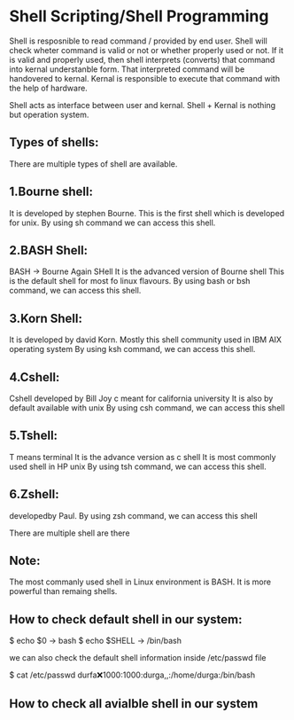 # Shell Scripting/Shell Programming

Shell is resposnible to read command / provided by end user. Shell will check wheter command is valid or not or whether properly used or not.
If it is valid and properly used, then shell interprets (converts) that command into kernal understanble form. That interpreted command will be handovered to kernal.
Kernal is responsible to execute that command with the help of hardware.

Shell acts as interface between user and kernal.
Shell + Kernal is nothing but operation system.

Types of shells:
--

There are multiple types of shell are available.

1.Bourne shell:
--
It is developed by stephen Bourne.
This is the first shell which is developed for unix.
By using sh command we can access this shell.

2.BASH Shell:
--
BASH      ->    Bourne Again SHell
It is the advanced version of Bourne shell
This is the default shell for most fo linux flavours.
By using bash or bsh command, we can  access this shell.

3.Korn Shell:
--
It is developed by david Korn.
Mostly this shell community used in IBM AIX operating system
By using ksh command, we can access this shell.

4.Cshell:
--
Cshell developed by Bill Joy
c meant for california university
It is also by default available with unix
By using csh command, we can access this shell

5.Tshell:
--
T means terminal
It is the advance version as c shell
It is most commonly used shell in HP unix
By using tsh command, we can access this shell.

6.Zshell:
---
developedby Paul.
By using zsh command, we can access this shell

There are multiple shell are there

Note:
--
The most commanly used shell in Linux environment is BASH. It is more powerful than remaing shells.

How to check default shell in our system:
--

$ echo $0         ->      bash
$ echo $SHELL     ->      /bin/bash

we can also check the default shell information inside /etc/passwd file

$ cat /etc/passwd
durfa:x:1000:1000:durga,,:/home/durga:/bin/bash

How to check all avialble shell in our system
--


